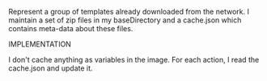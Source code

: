 Represent a group of templates already downloaded from the network. I maintain a set of zip files in my baseDirectory and a cache.json which contains meta-data about these files.

IMPLEMENTATION

I don't cache anything as variables in the image. For each action, I read the cache.json and update it.